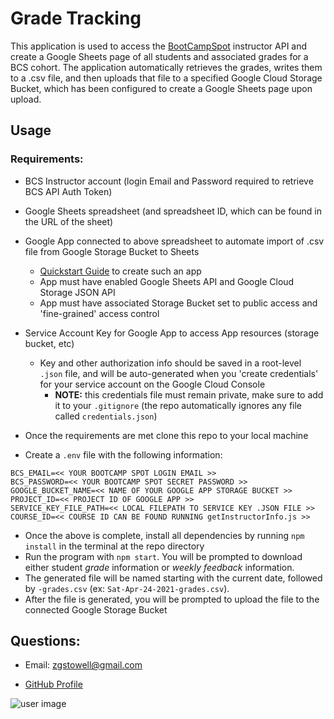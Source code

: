 # Grade Tracking

This application is used to access the [BootCampSpot](http://www.bootcampspot.com) instructor API and create a Google Sheets page of all students and associated grades for a BCS cohort. The application automatically retrieves the grades, writes them to a .csv file, and then uploads that file to a specified Google Cloud Storage Bucket, which has been configured to create a Google Sheets page upon upload. 

## Usage

### **Requirements:**
* BCS Instructor account (login Email and Password required to retrieve BCS API Auth Token)
* Google Sheets spreadsheet (and spreadsheet ID, which can be found in the URL of the sheet)
* Google App connected to above spreadsheet to automate import of .csv file from Google Storage Bucket to Sheets
    * [Quickstart Guide](https://codelabs.developers.google.com/codelabs/cloud-function2sheet#0) to create such an app
    * App must have enabled Google Sheets API and Google Cloud Storage JSON API
    * App must have associated Storage Bucket set to public access and 'fine-grained' access control
* Service Account Key for Google App to access App resources (storage bucket, etc)
    * Key and other authorization info should be saved in a root-level `.json` file, and will be auto-generated when you 'create credentials' for your service account on the Google Cloud Console
        * **NOTE:** this credentials file must remain private, make sure to add it to your `.gitignore` (the repo automatically ignores any file called `credentials.json`)

* Once the requirements are met clone this repo to your local machine
* Create a `.env` file with the following information:
```
BCS_EMAIL=<< YOUR BOOTCAMP SPOT LOGIN EMAIL >>
BCS_PASSWORD=<< YOUR BOOTCAMP SPOT SECRET PASSWORD >>
GOOGLE_BUCKET_NAME=<< NAME OF YOUR GOOGLE APP STORAGE BUCKET >>
PROJECT_ID=<< PROJECT ID OF GOOGLE APP >>
SERVICE_KEY_FILE_PATH=<< LOCAL FILEPATH TO SERVICE KEY .JSON FILE >>
COURSE_ID=<< COURSE ID CAN BE FOUND RUNNING getInstructorInfo.js >>
```
* Once the above is complete, install all dependencies by running `npm install` in the terminal at the repo directory
* Run the program with `npm start`. You will be prompted to download either student *grade* information or *weekly feedback* information.
* The generated file will be named starting with the current date, followed by `-grades.csv` (ex: `Sat-Apr-24-2021-grades.csv`). 
* After the file is generated, you will be prompted to upload the file to the connected Google Storage Bucket

## Questions: 

* Email: <zgstowell@gmail.com>
 
* [GitHub Profile](https://github.com/the-medium-place)

![user image](https://avatars3.githubusercontent.com/u/58536071?v=4&s=40)